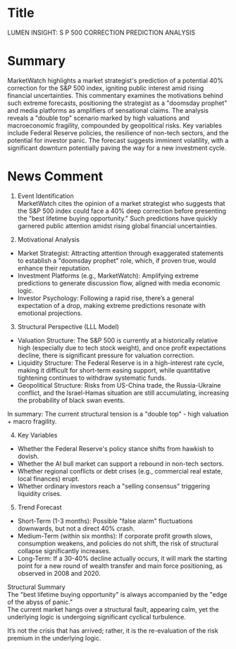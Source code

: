 # Title
LUMEN INSIGHT: S P 500 CORRECTION PREDICTION ANALYSIS

# Summary
MarketWatch highlights a market strategist's prediction of a potential 40% correction for the S&P 500 index, igniting public interest amid rising financial uncertainties. This commentary examines the motivations behind such extreme forecasts, positioning the strategist as a "doomsday prophet" and media platforms as amplifiers of sensational claims. The analysis reveals a "double top" scenario marked by high valuations and macroeconomic fragility, compounded by geopolitical risks. Key variables include Federal Reserve policies, the resilience of non-tech sectors, and the potential for investor panic. The forecast suggests imminent volatility, with a significant downturn potentially paving the way for a new investment cycle.

# News Comment
1. Event Identification  
MarketWatch cites the opinion of a market strategist who suggests that the S&P 500 index could face a 40% deep correction before presenting the "best lifetime buying opportunity." Such predictions have quickly garnered public attention amidst rising global financial uncertainties.

2. Motivational Analysis  
- Market Strategist: Attracting attention through exaggerated statements to establish a "doomsday prophet" role, which, if proven true, would enhance their reputation.  
- Investment Platforms (e.g., MarketWatch): Amplifying extreme predictions to generate discussion flow, aligned with media economic logic.  
- Investor Psychology: Following a rapid rise, there’s a general expectation of a drop, making extreme predictions resonate with emotional projections.

3. Structural Perspective (LLL Model)  
- Valuation Structure: The S&P 500 is currently at a historically relative high (especially due to tech stock weight), and once profit expectations decline, there is significant pressure for valuation correction.  
- Liquidity Structure: The Federal Reserve is in a high-interest rate cycle, making it difficult for short-term easing support, while quantitative tightening continues to withdraw systematic funds.  
- Geopolitical Structure: Risks from US-China trade, the Russia-Ukraine conflict, and the Israel-Hamas situation are still accumulating, increasing the probability of black swan events.

In summary: The current structural tension is a "double top" - high valuation + macro fragility.

4. Key Variables  
- Whether the Federal Reserve's policy stance shifts from hawkish to dovish.  
- Whether the AI bull market can support a rebound in non-tech sectors.  
- Whether regional conflicts or debt crises (e.g., commercial real estate, local finances) erupt.  
- Whether ordinary investors reach a "selling consensus" triggering liquidity crises.

5. Trend Forecast  
- Short-Term (1-3 months): Possible "false alarm" fluctuations downwards, but not a direct 40% crash.  
- Medium-Term (within six months): If corporate profit growth slows, consumption weakens, and policies do not shift, the risk of structural collapse significantly increases.  
- Long-Term: If a 30-40% decline actually occurs, it will mark the starting point for a new round of wealth transfer and main force positioning, as observed in 2008 and 2020.

Structural Summary  
The "best lifetime buying opportunity" is always accompanied by the "edge of the abyss of panic."  
The current market hangs over a structural fault, appearing calm, yet the underlying logic is undergoing significant cyclical turbulence.  

It’s not the crisis that has arrived; rather, it is the re-evaluation of the risk premium in the underlying logic.
